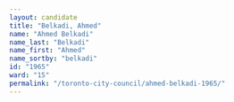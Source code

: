 ```yaml
---
layout: candidate
title: "Belkadi, Ahmed"
name: "Ahmed Belkadi"
name_last: "Belkadi"
name_first: "Ahmed"
name_sortby: "belkadi"
id: "1965"
ward: "15"
permalink: "/toronto-city-council/ahmed-belkadi-1965/"
---
```

